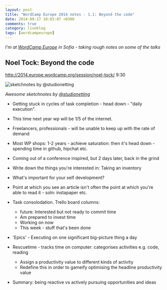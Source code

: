 ```yaml
---
layout: post
title: "WordCamp Europe 2014 notes - 1.1: Beyond the code"
date: 2014-09-27 10:03:07 +0300
comments: true
category: liveblog
tags: [wordcampeurope]
---
```


_I'm at [WordCamp Europe](http://2014.europe.wordcamp.org/) in Sofia - taking rough notes on some of the talks_

Noel Tock: Beyond the code
---------
http://2014.europe.wordcamp.org/session/noel-tock/
9:30

![sketchnotes by @studionetting](http://photos-a.ak.instagram.com/hphotos-ak-xpf1/1723763_309422682576104_171479899_n.jpg)

_Awesome sketchnotes by [@studionetting](http://instagram.com/p/tcUpBuNkEl/)_

* Getting stuck in cycles of task completion - head down - "daily execution".
* This time next year wp will be 1/5 of the internet.
* Freelancers, professionals - will be unable to keep up with the rate of demand
* Most WP shops: 1-2 years - achieve saturation: then it's head down - spending time in github, hipchat etc.
* Coming out of a conference inspired, but 2 days later, back in the grind
* Write down the things you're interested in: Taking an inventory
* What's important for your self development?
* Point at which you see an article isn't often the point at which you're able to read it - soln: instapaper etc.
* Task consolodation. Trello board columns:
    * future: Interested but not ready to commit time
    * Am prepared to invest time
    * Working on now
    * This week - stuff that's been done

* 'Epics' - Executing on one significant big-picture thing a day

* Rescuetime - tracks time on computer: categorises activities e.g. code, reading
    * Assign a productivity value to different kinds of activity
    * Redefine this in order to gameify optimising the headline productivity value

* Summary: being reactive vs actively pursuing opportunities and ideas

